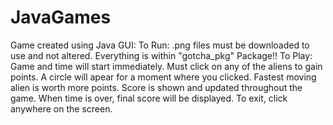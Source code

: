 # JavaGames
Game created using Java GUI:
To Run: .png files must be downloaded to use and not altered. Everything is within "gotcha_pkg" Package!!
To Play: Game and time will start immediately. Must click on any of the aliens to gain points. A circle will apear for a moment where you clicked.
Fastest moving alien is worth more points. Score is shown and updated throughout the game. When time is over, final score will be displayed. 
To exit, click anywhere on the screen. 
